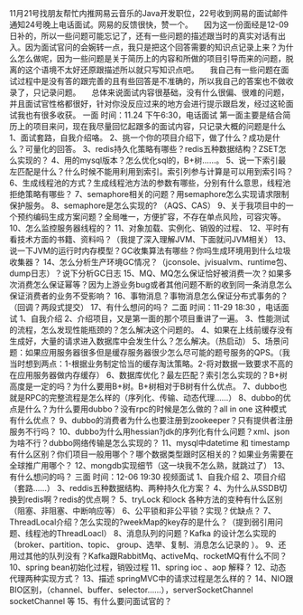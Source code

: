 
11月21号找朋友帮忙内推网易云音乐的Java开发职位，22号收到网易的面试邮件通知24号晚上电话面试。网易的反馈很快，赞一个。
    因为这一份面经是12-09日补的，所以一些问题可能忘记了，还有一些问题的描述跟当时的真实对话有出入。因为面试官问的会婉转一点，我只是把这个回答需要的知识点记录上来？为什么怎么做呢，因为一些问题是关于简历上的内容和所做的项目引导而来的问题，脱离的这个语境不太好还原跟描述所以就只写知识点吧。
    我自己有一些问题在面试过程中是没有答的跟完善的且有些回答是不准确的，所以我自己的答案也不做收录了，只记录问题。
    总体来说面试内容很基础，没有什么很偏、很难的问题，并且面试官性格都很好，针对你没反应过来的地方会进行提示跟启发，经过这轮面试我也有很多收获。
一面
时间：11.24 下午6:30，电话面试
第一面主要是结合简历上的项目来问，现在我尽量回忆起跟多的面试内容，只记录大概的问题是什么
1、面试套路，自我介绍咯。
2、挑一个你的项目介绍下，做了什么？成功是什么？可量化的回答。
3、redis持久化策略有哪些？redis五种数据结构？ZSET怎么实现的？
4、用的mysql版本？怎么优化sql的，B+树……。
5、说一下索引最左匹配是什么？什么时候不能用利用到索引。索引列参与计算是可以用到索引吗？
6、生成线程池的方式？生成线程池方法的参数有哪些，分别有什么意思，线程池拒绝策略有哪些？
7、semaphore相关的问题？用semaphore怎么实现请求限制保护服务。
8、semaphore是怎么实现的? （AQS、CAS）
9、关于我项目中的一个预约编码生成方案问题？全局唯一，方便扩容，不存在单点风险，可容灾等。
10、怎么监控服务器线程的？
11、对象加载、实例化、销毁的过程、
12、平时有看技术方面的书籍、资料吗？（我提了深入理解JVM、下面就问JVM相关）
13、说一下JVM的运行时内存模型？GC收集算法有哪些？你吗生成环境用到什么垃圾收集器？
14、怎么分析生产环境GC情况？（jconsole、jvisualvm、runtime包、dump日志）？说下分析GC日志
15、MQ、MQ怎么保证恰好被消费一次？如果多次消费怎么保证幂等？因为上游业务bug或者其他问题不断的收到同一条消息怎么保证消费者的业务不受影响？
16、事物消息？事物消息怎么保证分布式事务的？（回调？两段式提交）
17、有什么想问的吗？
二面
时间：11-29 18:30 ，电话面试
1、自我介绍
2、介绍项目，又是第一面的那个项目重讲了一遍。
3、性能测试的流程，怎么发现性能瓶颈的？怎么解决这个问题的。
4、如果在上线前缓存没有生成好，大量的请求进入数据库中会发生什么？怎么解决。（热启动）
5、场景问题：如果应用服务器很多但是缓存服务器很少怎么尽可能的题号服务的QPS。（我当时想到两点：1-根据业务制定恰当的缓存淘汰策略。2-将对数据一致要求不高的在应用服务器做内存缓存）
6、数据库优化？最左匹配？索引怎么实现的？B+树高度是一定的吗？为什么要用B+树。B+树相对于B树有什么优点。
7、dubbo也就是RPC的完整流程是怎么样的（序列化、传输、动态代理……）
8、dubbo的优点是什么？为什么要用dubbo？没有rpc的时候是怎么做的？all in one 这种模式有什么优点？
9、dubbo的消费者为什么也要注册到zookeeper？只有提供者注册服务不行吗？
10、dubbo为什么用hessian?jdk的序列化有什么问题？xml、json为啥不行？dubbo网络传输是怎么实现的？
11、mysql中datetime 和 timestamp有什么区别？你们项目一般用哪个？哪个数据类型跟时区相关的？如果业务需要在全球推广用哪个？
12、mongdb实现细节（这一块我不怎么熟，就跳过了）
13、有什么想问的吗？
三面
时间：12-06 19:30 视频面试
1、自我介绍
2、项目介绍（套路……）
3、reddis五种数据结构、两种持久化方案？
4、为什么从SSDB切换到redis啊？redis的优点啊？
5、tryLock 和lock 各种方法的变种有什么区别（阻塞、非阻塞、中断响应等）
6、公平锁和非公平锁？实现？优缺点？
7、ThreadLocal介绍？怎么实现的?weekMap的key存的是什么？（提到弱引用问题、线程池的ThreadLoacl）
8、消息队列的问题？Kafka 的设计怎么实现的（broker、partition、topic、 group、选举、复制、消息怎么记录的 ）。
9、还用过其他的队列没有？Kafka跟RabbitMq、activeMq、rocketMQ有什么不同？
10、spring bean初始化过程，销毁过程
11、spring ioc 、aop 解释？
12、动态代理两种实现方式？
13、描述 springMVC中的请求过程是怎么样的？
14、NIO跟BIO区别，（channel、buffer、selector……），serverSocketChannel socketChannel 等
15、有什么要问面试官的？

